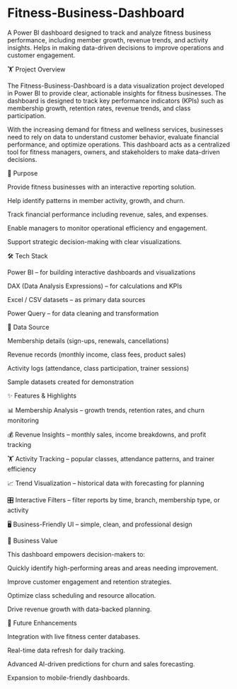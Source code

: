 # Fitness-Business-Dashboard
A Power BI dashboard designed to track and analyze fitness business performance, including member growth, revenue trends, and activity insights. Helps in making data-driven decisions to improve operations and customer engagement.

🏋️ Project Overview

The Fitness-Business-Dashboard is a data visualization project developed in Power BI to provide clear, actionable insights for fitness businesses. The dashboard is designed to track key performance indicators (KPIs) such as membership growth, retention rates, revenue trends, and class participation.

With the increasing demand for fitness and wellness services, businesses need to rely on data to understand customer behavior, evaluate financial performance, and optimize operations. This dashboard acts as a centralized tool for fitness managers, owners, and stakeholders to make data-driven decisions.

🎯 Purpose

Provide fitness businesses with an interactive reporting solution.

Help identify patterns in member activity, growth, and churn.

Track financial performance including revenue, sales, and expenses.

Enable managers to monitor operational efficiency and engagement.

Support strategic decision-making with clear visualizations.

🛠️ Tech Stack

Power BI – for building interactive dashboards and visualizations

DAX (Data Analysis Expressions) – for calculations and KPIs

Excel / CSV datasets – as primary data sources

Power Query – for data cleaning and transformation

📂 Data Source

Membership details (sign-ups, renewals, cancellations)

Revenue records (monthly income, class fees, product sales)

Activity logs (attendance, class participation, trainer sessions)

Sample datasets created for demonstration

✨ Features & Highlights

📊 Membership Analysis – growth trends, retention rates, and churn monitoring

💰 Revenue Insights – monthly sales, income breakdowns, and profit tracking

🏋️ Activity Tracking – popular classes, attendance patterns, and trainer efficiency

📈 Trend Visualization – historical data with forecasting for planning

🎛️ Interactive Filters – filter reports by time, branch, membership type, or activity

🖥️ Business-Friendly UI – simple, clean, and professional design

📑 Business Value

This dashboard empowers decision-makers to:

Quickly identify high-performing areas and areas needing improvement.

Improve customer engagement and retention strategies.

Optimize class scheduling and resource allocation.

Drive revenue growth with data-backed planning.

🚀 Future Enhancements

Integration with live fitness center databases.

Real-time data refresh for daily tracking.

Advanced AI-driven predictions for churn and sales forecasting.

Expansion to mobile-friendly dashboards.

